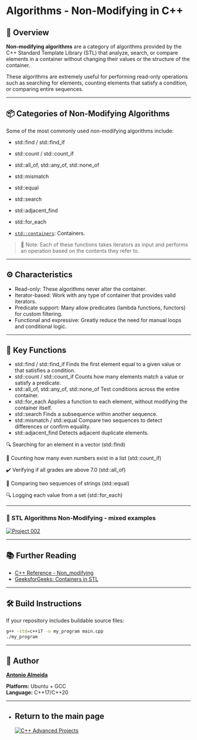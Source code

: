 # Algorithms - Non-Modifying in C++

## 🧾 Overview

**Non-modifying algorithms** are a category of algorithms provided by the C++ Standard Template Library (STL) that analyze, search, or compare elements in a container without changing their values or the structure of the container.

These algorithms are extremely useful for performing read-only operations such as searching for elements, counting elements that satisfy a condition, or comparing entire sequences.

---

## 📦 Categories of Non-Modifying Algorithms

Some of the most commonly used non-modifying algorithms include:
 - std::find / std::find_if
 - std::count / std::count_if
 - std::all_of, std::any_of, std::none_of
 - std::mismatch
 - std::equal
 - std::search
 - std::adjacent_find
 - std::for_each

- [`std::containers`](https://en.cppreference.com/w/cpp/container.html): Containers.

> 🔎 Note: Each of these functions takes iterators as input and performs an operation based on the contents they refer to.

---

## ⚙️ Characteristics

- Read-only: These algorithms never alter the container.
- Iterator-based: Work with any type of container that provides valid iterators.
- Predicate support: Many allow predicates (lambda functions, functors) for custom filtering.
- Functional and expressive: Greatly reduce the need for manual loops and conditional logic.

---

## 📌 Key Functions

- std::find / std::find_if
  Finds the first element equal to a given value or that satisfies a condition.
- std::count / std::count_if
  Counts how many elements match a value or satisfy a predicate.
- std::all_of, std::any_of, std::none_of
  Test conditions across the entire container.
- std::for_each
  Applies a function to each element, without modifying the container itself.
- std::search
  Finds a subsequence within another sequence.
- std::mismatch / std::equal
  Compare two sequences to detect differences or confirm equality.
- std::adjacent_find
  Detects adjacent duplicate elements.

🔍 Searching for an element in a vector (std::find)

🔢 Counting how many even numbers exist in a list (std::count_if)

✔️ Verifying if all grades are above 7.0 (std::all_of)

🔁 Comparing two sequences of strings (std::equal)

🔍 Logging each value from a set (std::for_each)

---

### 📘 STL Algorithms Non-Modifying - mixed examples
[![Project 002](https://img.shields.io/badge/Associative-Containers_examples-blue?style=for-the-badge)](https://github.com/alfecjo/Cplus_plus_Advanced/tree/main/archives/module/003_STL-AlgorithmsNonModifying/mixed)

---

## 📚 Further Reading

- [C++ Reference - Non_modifying](https://en.cppreference.com/w/cpp/container)
- [GeeksforGeeks: Containers in STL](https://www.geeksforgeeks.org/associative-containers-the-c-standard-template-library-stl/)

---

## 🛠️ Build Instructions

If your repository includes buildable source files:
```bash
g++ -std=c++17 -o my_program main.cpp
./my_program

```
---

## 👤 Author
**[Antonio Almeida](https://alfecjo.github.io/)**

**Platform:** Ubuntu + GCC  
**Language:** C++17/C++20  

---

- ## Return to the main page
  [![C++ Advanced Projects](https://img.shields.io/badge/C++_Advanced-000000?style=for-the-badge&logo=github&logoColor=white)](https://github.com/alfecjo/Cplus_plus_Advanced/tree/main/archives/module)
